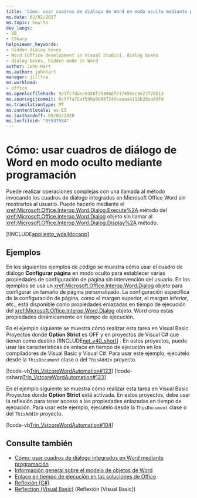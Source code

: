 ```yaml
---
title: 'Cómo: usar cuadros de diálogo de Word en modo oculto mediante programación'
ms.date: 02/02/2017
ms.topic: how-to
dev_langs:
- VB
- CSharp
helpviewer_keywords:
- hidden dialog boxes
- Word [Office development in Visual Studio], dialog boxes
- dialog boxes, hidden mode in Word
author: John-Hart
ms.author: johnhart
manager: jillfra
ms.workload:
- office
ms.openlocfilehash: 923fc7ddec0350f254968fe17494ecbe27f76b13
ms.sourcegitcommit: 6cfffa72af599a9d667249caaaa411bb28ea69fd
ms.translationtype: MT
ms.contentlocale: es-ES
ms.lasthandoff: 09/02/2020
ms.locfileid: "85537584"
---
```

# <a name="how-to-programmatically-use-word-dialog-boxes-in-hidden-mode"></a>Cómo: usar cuadros de diálogo de Word en modo oculto mediante programación
  Puede realizar operaciones complejas con una llamada al método invocando los cuadros de diálogo integrados en Microsoft Office Word sin mostrarlos al usuario. Puede hacerlo mediante el <xref:Microsoft.Office.Interop.Word.Dialog.Execute%2A> método del <xref:Microsoft.Office.Interop.Word.Dialog> objeto sin llamar al <xref:Microsoft.Office.Interop.Word.Dialog.Display%2A> método.

 [!INCLUDE[appliesto_wdalldocapp](../vsto/includes/appliesto-wdalldocapp-md.md)]

## <a name="examples"></a>Ejemplos
 En los siguientes ejemplos de código se muestra cómo usar el cuadro de diálogo **Configurar página** en modo oculto para establecer varias propiedades de configuración de página sin intervención del usuario. En los ejemplos se usa un <xref:Microsoft.Office.Interop.Word.Dialog> objeto para configurar un tamaño de página personalizado. La configuración específica de la configuración de página, como el margen superior, el margen inferior, etc., está disponible como propiedades enlazadas en tiempo de ejecución del <xref:Microsoft.Office.Interop.Word.Dialog> objeto. Word crea estas propiedades dinámicamente en tiempo de ejecución.

 En el ejemplo siguiente se muestra cómo realizar esta tarea en Visual Basic Proyectos donde **Option Strict** es OFF y en proyectos de Visual C# que tienen como destino [!INCLUDE[net_v40_short](../sharepoint/includes/net-v40-short-md.md)] . En estos proyectos, puede usar las características de enlace en tiempo de ejecución en los compiladores de Visual Basic y Visual C#. Para usar este ejemplo, ejecútelo desde la `ThisDocument` clase o del `ThisAddIn` proyecto.

 [!code-vb[Trin_VstcoreWordAutomation#123](../vsto/codesnippet/VisualBasic/Trin_VstcoreWordAutomationVB/ThisDocument.vb#123)]
 [!code-csharp[Trin_VstcoreWordAutomation#123](../vsto/codesnippet/CSharp/Trin_VstcoreWordAutomationCS/ThisDocument.cs#123)]

 En el ejemplo siguiente se muestra cómo realizar esta tarea en Visual Basic Proyectos donde **Option Strict** está activada. En estos proyectos, debe usar la reflexión para tener acceso a las propiedades enlazadas en tiempo de ejecución. Para usar este ejemplo, ejecútelo desde la `ThisDocument` clase o del `ThisAddIn` proyecto.

 [!code-vb[Trin_VstcoreWordAutomation#104](../vsto/codesnippet/VisualBasic/Trin_VstcoreWordAutomationVB/ThisDocument.vb#104)]

## <a name="see-also"></a>Consulte también
- [Cómo: usar cuadros de diálogo integrados en Word mediante programación](../vsto/how-to-programmatically-use-built-in-dialog-boxes-in-word.md)
- [Información general sobre el modelo de objetos de Word](../vsto/word-object-model-overview.md)
- [Enlace en tiempo de ejecución en las soluciones de Office](../vsto/late-binding-in-office-solutions.md)
- [Reflexión (C#)](/dotnet/csharp/programming-guide/concepts/reflection)
- [Reflection (Visual Basic)](/dotnet/visual-basic/programming-guide/concepts/reflection) (Reflexión [Visual Basic])
